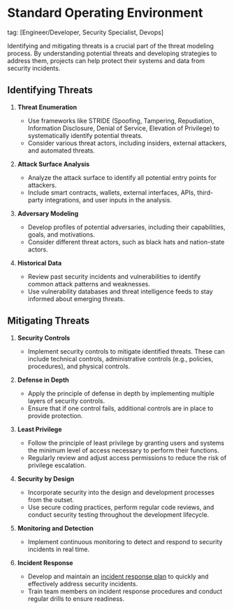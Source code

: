 # Standard Operating Environment
tag: [Engineer/Developer, Security Specialist, Devops]

Identifying and mitigating threats is a crucial part of the threat modeling process. By understanding potential threats and developing strategies to address them, projects can help protect their systems and data from security incidents.

## Identifying Threats

1. **Threat Enumeration**
   - Use frameworks like STRIDE (Spoofing, Tampering, Repudiation, Information Disclosure, Denial of Service, Elevation of Privilege) to systematically identify potential threats.
   - Consider various threat actors, including insiders, external attackers, and automated threats.

2. **Attack Surface Analysis**
   - Analyze the attack surface to identify all potential entry points for attackers.
   - Include smart contracts, wallets, external interfaces, APIs, third-party integrations, and user inputs in the analysis.

3. **Adversary Modeling**
   - Develop profiles of potential adversaries, including their capabilities, goals, and motivations.
   - Consider different threat actors, such as black hats and nation-state actors.

4. **Historical Data**
   - Review past security incidents and vulnerabilities to identify common attack patterns and weaknesses.
   - Use vulnerability databases and threat intelligence feeds to stay informed about emerging threats.

## Mitigating Threats

1. **Security Controls**
   - Implement security controls to mitigate identified threats. These can include technical controls, administrative controls (e.g., policies, procedures), and physical controls.

2. **Defense in Depth**
   - Apply the principle of defense in depth by implementing multiple layers of security controls.
   - Ensure that if one control fails, additional controls are in place to provide protection.

3. **Least Privilege**
   - Follow the principle of least privilege by granting users and systems the minimum level of access necessary to perform their functions.
   - Regularly review and adjust access permissions to reduce the risk of privilege escalation.

4. **Security by Design**
   - Incorporate security into the design and development processes from the outset.
   - Use secure coding practices, perform regular code reviews, and conduct security testing throughout the development lifecycle.

5. **Monitoring and Detection**
   - Implement continuous monitoring to detect and respond to security incidents in real time.

6. **Incident Response**
   - Develop and maintain an [incident response plan](../incident-management/README.md) to quickly and effectively address security incidents.
   - Train team members on incident response procedures and conduct regular drills to ensure readiness.
